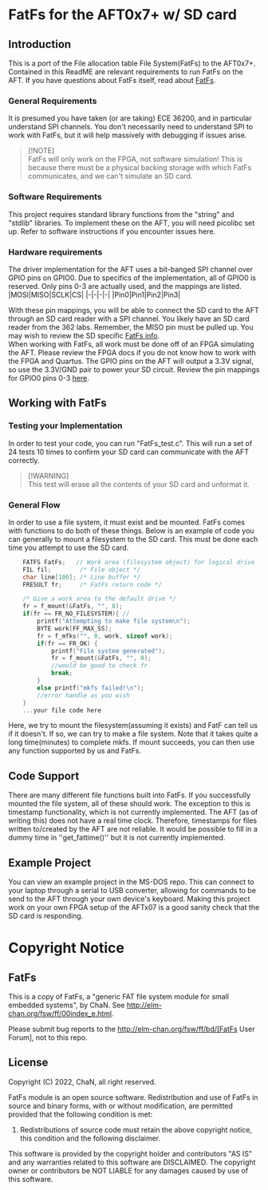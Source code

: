 # FatFs for the AFT0x7+ w/ SD card
## Introduction
This is a port of the File allocation table File System(FatFs) to the AFT0x7+. Contained in this ReadME are relevant requirements to run FatFs on the AFT. If you have questions about FatFs itself, read about [FatFs](http://elm-chan.org/fsw/ff/).
### General Requirements
It is presumed you have taken (or are taking) ECE 36200, and in particular understand SPI channels. You don't necessarily need to understand SPI to work with FatFs, but it will help massively with debugging if issues arise.

> [!NOTE] <br>
> FatFs will only work on the FPGA, not software simulation! This is because there must be a physical backing storage with which FatFs communicates, and we can't simulate an SD card.
### Software Requirements
This project requires standard library functions from the "string" and "stdlib" libraries. To implement these on the AFT, you will need picolibc set up. Refer to software instructions if you encounter issues here.
### Hardware requirements
The driver implementation for the AFT uses a bit-banged SPI channel over GPIO pins on GPIO0. Due to specifics of the implementation, all of GPIO0 is reserved. Only pins 0-3 are actually used, and the mappings are listed.
|MOSI|MISO|SCLK|CS|
|-|-|-|-|
|Pin0|Pin1|Pin2|Pin3|

With these pin mappings, you will be able to connect the SD card to the AFT through an SD card reader with a SPI channel. You likely have an SD card reader from the 362 labs. Remember, the MISO pin must be pulled up. You may wish to review the SD specific [FatFs info](http://elm-chan.org/docs/mmc/mmc_e.html).
<br>
When working with FatFs, all work must be done off of an FPGA simulating the AFT. Please review the FPGA docs if you do not know how to work with the FPGA and Quartus. The GPIO pins on the AFT will output a 3.3V signal, so use the 3.3V/GND pair to power your SD circuit. Review the pin mappings for GPIO0 pins 0-3 [here](https://www.terasic.com.tw/attachment/archive/502/DE2_115_User_manual.pdf).

## Working with FatFs
### Testing your Implementation
In order to test your code, you can run "FatFs_test.c". This will run a set of 24 tests 10 times to confirm your SD card can communicate with the AFT correctly.
> [!WARNING] <br>
> This test will erase all the contents of your SD card and unformat it.
### General Flow
In order to use a file system, it must exist and be mounted. FatFs comes with functions to do both of these things. Below is an example of code you can generally to mount a filesystem to the SD card. This must be done each time you attempt to use the SD card.

```C
    FATFS FatFs;   // Work area (filesystem object) for logical drive
    FIL fil;        /* File object */
    char line[100]; /* Line buffer */
    FRESULT fr;     /* FatFs return code */

    /* Give a work area to the default drive */
    fr = f_mount(&FatFs, "", 0);
    if(fr == FR_NO_FILESYSTEM){ //
        printf("Attempting to make file system\n");
        BYTE work[FF_MAX_SS]; 
        fr = f_mfks("", 0, work, sizeof work);
        if(fr == FR_OK) {
            printf("File system generated");
            fr = f_mount(&FatFs, "", 0);
            //would be good to check fr
            break;
        }
        else printf("mkfs failed!\n");
        //error handle as you wish
    }
    ...your file code here
```
Here, we try to mount the filesystem(assuming it exists) and FatF can tell us if it doesn't. If so, we can try to make a file system. Note that it takes quite a long time(minutes) to complete mkfs. If mount succeeds, you can then use any function supported by us and FatFs. 
## Code Support
There are many different file functions built into FatFs. If you successfully mounted the file system, all of these should work. The exception to this is timestamp functionality, which is not currently implemented. The AFT (as of writing this) does not have a real time clock. Therefore, timestamps for files written to/created by the AFT are not reliable. It would be possible to fill in a dummy time in ''get_fattime()'' but it is not currently implemented.
## Example Project
You can view an example project in the MS-DOS repo. This can connect to your laptop through a serial to USB converter, allowing for commands to be send to the AFT through your own device's keyboard. Making this project work on your own FPGA setup of the AFTx07 is a good sanity check that the SD card is responding.
# Copyright Notice
## FatFs

This is a copy of FatFs, a "generic FAT file system module for small embedded
systems", by ChaN. See http://elm-chan.org/fsw/ff/00index_e.html.

Please submit bug reports to the http://elm-chan.org/fsw/ff/bd/[FatFs
User Forum], not to this repo.

## License

Copyright (C) 2022, ChaN, all right reserved.

FatFs module is an open source software. Redistribution and use of FatFs in
source and binary forms, with or without modification, are permitted provided
that the following condition is met:

1. Redistributions of source code must retain the above copyright notice,
   this condition and the following disclaimer.

This software is provided by the copyright holder and contributors "AS IS"
and any warranties related to this software are DISCLAIMED.
The copyright owner or contributors be NOT LIABLE for any damages caused
by use of this software.
